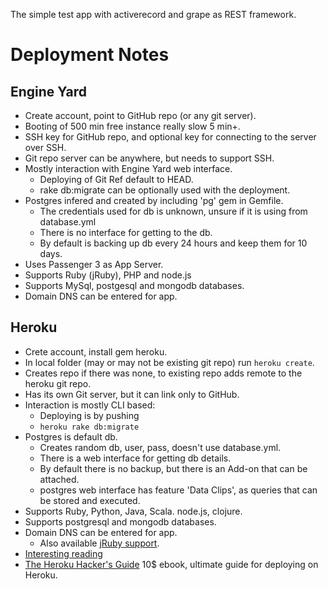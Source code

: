 The simple test app with activerecord and grape as REST framework.

# Deployment Notes

## Engine Yard 

* Create account, point to GitHub repo (or any git server).
* Booting of 500 min free instance really slow 5 min+.
* SSH key for GitHub repo, and optional key for connecting to the server over SSH.
* Git repo server can be anywhere, but needs to support SSH.
* Mostly interaction with Engine Yard web interface.
    * Deploying of Git Ref default to HEAD.
    * rake db:migrate can be optionally used with the deployment.
* Postgres infered and created by including 'pg' gem in Gemfile.
    * The credentials used for db is unknown, unsure if it is using from database.yml
    * There is no interface for getting to the db.
    * By default is backing up db every 24 hours and keep them for 10 days.
* Uses Passenger 3 as App Server.
* Supports Ruby (jRuby), PHP and node.js
* Supports MySql, postgesql and mongodb databases.
* Domain DNS can be entered for app.

## Heroku

* Crete account, install gem heroku.
* In local folder (may or may not be existing git repo) run `heroku create`.
* Creates repo if there was none, to existing repo adds remote to the heroku git repo.
* Has its own Git server, but it can link only to GitHub.
* Interaction is mostly CLI based:
    * Deploying is by pushing
    * `heroku rake db:migrate`
* Postgres is default db.
    * Creates random db, user, pass, doesn't use database.yml.
    * There is a web interface for getting db details.
    * By default there is no backup, but there is an Add-on that can be attached.
    * postgres web interface has feature 'Data Clips', as queries that can be stored and executed.
* Supports Ruby, Python, Java, Scala. node.js, clojure.
* Supports postgresql and mongodb databases.
* Domain DNS can be entered for app.
    * Also available [jRuby support](http://carlhoerberg.github.com/blog/2012/03/29/run-jruby-on-heroku). 
* [Interesting reading](http://railsapps.github.com/rails-heroku-tutorial.html)
* [The Heroku Hacker's Guide](http://www.theherokuhackersguide.com) 10$ ebook, ultimate guide for deploying on Heroku.
